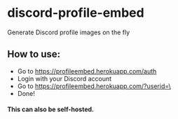 # discord-profile-embed

Generate Discord profile images on the fly

## How to use:

- Go to https://profileembed.herokuapp.com/auth
- Login with your Discord account
- Go to <a href="https://profileembed.herokuapp.com/?userid=<your-discord-userid>">https://profileembed.herokuapp.com/?userid=\<your-discord-userid></a>
- Done!

#### This can also be self-hosted.
